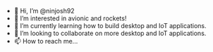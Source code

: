 - 👋 Hi, I’m @ninjosh92
- 👀 I’m interested in avionic and rockets!
- 🌱 I’m currently learning how to build desktop and IoT applications.
- 💞️ I’m looking to collaborate on more desktop and IoT applications. 
- 📫 How to reach me...

<!---
ninjosh92/ninjosh92 is a ✨ special ✨ repository because its `README.md` (this file) appears on your GitHub profile.
You can click the Preview link to take a look at your changes.
--->
